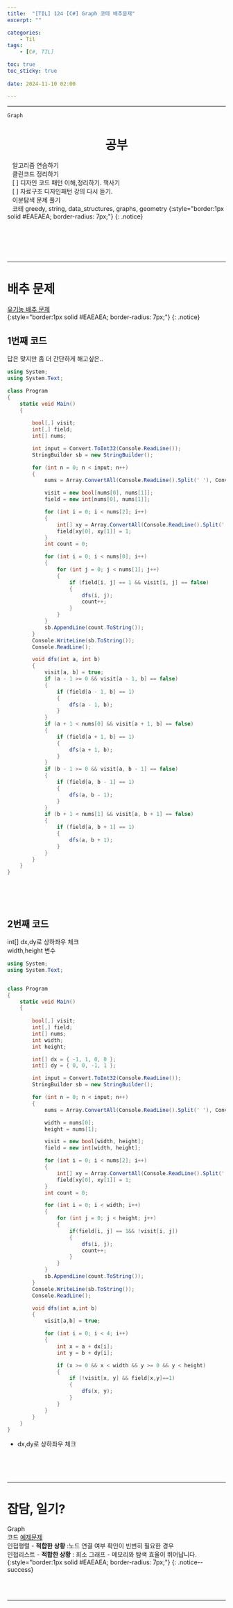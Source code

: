 ```yaml
---
title:  "[TIL] 124 [C#] Graph 코테 배추문제"
excerpt: ""

categories:
    - Til
tags:
    - [C#, TIL]

toc: true
toc_sticky: true
 
date: 2024-11-10 02:00

---
```

- - -

`Graph`

<center><H1>  공부 </H1></center>

&nbsp;&nbsp; 알고리즘 연습하기     
&nbsp;&nbsp; 클린코드 정리하기   
&nbsp;&nbsp; [ ] 디자인 코드 패턴 이해,정리하기. 책사기  
&nbsp;&nbsp; [ ] 자료구조 디자인패턴 강의 다시 듣기.   
&nbsp;&nbsp; 이분탐색 문제 풀기  
&nbsp;&nbsp; 코테 greedy, string, data_structures, graphs, geometry 
{:style="border:1px solid #EAEAEA; border-radius: 7px;"}
{: .notice}  


<br><br><br><br>
- - - 

# 배추 문제
[유기농 배추 문제](https://www.acmicpc.net/problem/1012)  
{:style="border:1px solid #EAEAEA; border-radius: 7px;"}
{: .notice}  

## 1번째 코드
답은 맞지만 좀 더 간단하게 해고싶은..  

<div class="notice--primary" markdown="1"> 

```c# 
using System;
using System.Text;

class Program
{
    static void Main()
    {
        
        bool[,] visit;
        int[,] field;
        int[] nums;

        int input = Convert.ToInt32(Console.ReadLine());
        StringBuilder sb = new StringBuilder();

        for (int n = 0; n < input; n++)
        {
            nums = Array.ConvertAll(Console.ReadLine().Split(' '), Convert.ToInt32);

            visit = new bool[nums[0], nums[1]];
            field = new int[nums[0], nums[1]];

            for (int i = 0; i < nums[2]; i++)
            {
                int[] xy = Array.ConvertAll(Console.ReadLine().Split(' '), Convert.ToInt32);
                field[xy[0], xy[1]] = 1;
            }
            int count = 0;

            for (int i = 0; i < nums[0]; i++)
            {
                for (int j = 0; j < nums[1]; j++)
                {
                    if (field[i, j] == 1 && visit[i, j] == false)
                    {
                        dfs(i, j);
                        count++;
                    }
                }
            }
            sb.AppendLine(count.ToString());
        }
        Console.WriteLine(sb.ToString());
        Console.ReadLine();

        void dfs(int a, int b)
        {
            visit[a, b] = true;
            if (a - 1 >= 0 && visit[a - 1, b] == false)
            {
                if (field[a - 1, b] == 1)
                {
                    dfs(a - 1, b);
                }
            }
            if (a + 1 < nums[0] && visit[a + 1, b] == false)
            {
                if (field[a + 1, b] == 1)
                {
                    dfs(a + 1, b);
                }
            }
            if (b - 1 >= 0 && visit[a, b - 1] == false)
            {
                if (field[a, b - 1] == 1)
                {
                    dfs(a, b - 1);
                }
            }
            if (b + 1 < nums[1] && visit[a, b + 1] == false)
            {
                if (field[a, b + 1] == 1)
                {
                    dfs(a, b + 1);
                }
            }
        }
    }
}

```
</div>

<br><br><br>

## 2번째 코드
int[] dx,dy로 상하좌우 체크   
width,height 변수  

<div class="notice--primary" markdown="1"> 

```c# 
using System;
using System.Text;


class Program
{
    static void Main()
    {
        
        bool[,] visit;
        int[,] field;
        int[] nums;
        int width;
        int height;

        int[] dx = { -1, 1, 0, 0 }; 
        int[] dy = { 0, 0, -1, 1 };

        int input = Convert.ToInt32(Console.ReadLine());
        StringBuilder sb = new StringBuilder();

        for (int n = 0; n < input; n++)
        {
            nums = Array.ConvertAll(Console.ReadLine().Split(' '), Convert.ToInt32);

            width = nums[0];
            height = nums[1];

            visit = new bool[width, height];
            field = new int[width, height];

            for (int i = 0; i < nums[2]; i++)
            {
                int[] xy = Array.ConvertAll(Console.ReadLine().Split(' '), Convert.ToInt32);
                field[xy[0], xy[1]] = 1;
            }
            int count = 0;

            for (int i = 0; i < width; i++)
            {
                for (int j = 0; j < height; j++)
                {
                    if(field[i, j] == 1&& !visit[i, j])
                    {
                        dfs(i, j);
                        count++;
                    }
                }
            }
            sb.AppendLine(count.ToString());
        }
        Console.WriteLine(sb.ToString());
        Console.ReadLine();

        void dfs(int a,int b)
        {
            visit[a,b] = true;

            for (int i = 0; i < 4; i++)
            {
                int x = a + dx[i];
                int y = b + dy[i];

                if (x >= 0 && x < width && y >= 0 && y < height)
                {
                    if (!visit[x, y] && field[x,y]==1)
                    {
                        dfs(x, y);
                    }
                }
            }
        }
    }
}
```
- dx,dy로 상하좌우 체크
</div>

<br><br><br>
- - - 


# 잡담, 일기?
Graph  
코드 [예제문제](https://www.acmicpc.net/problem/2606)  
인접행렬 - **적합한 상황** :노드 연결 여부 확인이 빈번히 필요한 경우  
인접리스트 - **적합한 상황** : 희소 그래프 - 메모리와 탐색 효율이 뛰어납니다.  
{:style="border:1px solid #EAEAEA; border-radius: 7px;"}
{: .notice--success}  


<br><br>
- - -